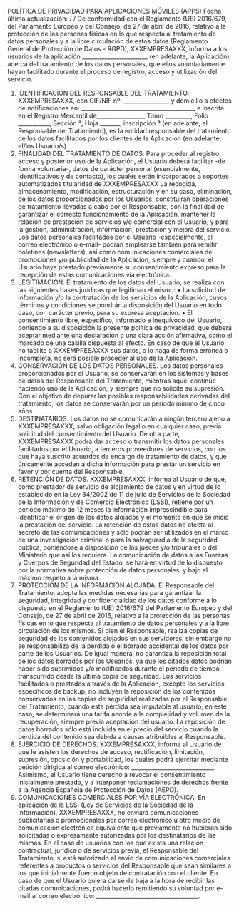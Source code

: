 POLÍTICA DE PRIVACIDAD PARA APLICACIONES MÓVILES (APPS)
Fecha última actualización: / /
De conformidad con el Reglamento (UE) 2016/679, del Parlamento Europeo y del Consejo, de 27 de abril de 2016, relativo a
la protección de las personas físicas en lo que respecta al tratamiento de datos personales y a la libre circulación de estos
datos (Reglamento General de Protección de Datos - RGPD), XXXEMPRESAXXX, informa a los usuarios de la
aplicación _______________________ (en adelante, la Aplicación), acerca del tratamiento de los datos personales, que ellos
voluntariamente hayan facilitado durante el proceso de registro, acceso y utilización del servicio.
1. IDENTIFICACIÓN DEL RESPONSABLE DEL TRATAMIENTO.
XXXEMPRESAXXX, con CIF/NIF nº: ________________ y domicilio a efectos de notificaciones en:
________________________________________ e inscrita en el Registro Mercantil de_________________ Tomo _________,
Folio ___________, Sección ª, Hoja _______, inscripción ª (en adelante, el Responsable del Tratamiento), es la entidad
responsable del tratamiento de los datos facilitados por los clientes de la Aplicación (en adelante, el/los Usuario/s).
2. FINALIDAD DEL TRATAMIENTO DE DATOS.
Para proceder al registro, acceso y posterior uso de la Aplicación, el Usuario deberá facilitar -de forma voluntaria-, datos de
carácter personal (esencialmente, identificativos y de contacto), los cuales serán incorporados a soportes automatizados
titularidad de XXXEMPRESAXXX
La recogida, almacenamiento, modificación, estructuración y en su caso, eliminación, de los datos proporcionados por los
Usuarios, constituirán operaciones de tratamiento llevadas a cabo por el Responsable, con la finalidad de garantizar el
correcto funcionamiento de la Aplicación, mantener la relación de prestación de servicios y/o comercial con el Usuario, y
para la gestión, administración, información, prestación y mejora del servicio.
Los datos personales facilitados por el Usuario -especialmente, el correo electrónico o e-mail- podrán emplearse también
para remitir boletines (newsletters), así como comunicaciones comerciales de promociones y/o publicidad de la Aplicación,
siempre y cuando, el Usuario haya prestado previamente su consentimiento expreso para la recepción de estas
comunicaciones vía electrónica. 
3. LEGITIMACIÓN.
El tratamiento de los datos del Usuario, se realiza con las siguientes bases jurídicas que legitiman el mismo:
• La solicitud de información y/o la contratación de los servicios de la Aplicación, cuyos términos y condiciones se
pondrán a disposición del Usuario en todo caso, con carácter previo, para su expresa aceptación.
• El consentimiento libre, específico, informado e inequívoco del Usuario, poniendo a su disposición la presente política
de privacidad, que deberá aceptar mediante una declaración o una clara acción afirmativa, como el marcado de una
casilla dispuesta al efecto.
En caso de que el Usuario no facilite a XXXEMPRESAXXX sus datos, o lo haga de forma errónea o incompleta, no será posible
proceder al uso de la Aplicación.
4. CONSERVACIÓN DE LOS DATOS PERSONALES.
Los datos personales proporcionados por el Usuario, se conservarán en los sistemas y bases de datos del Responsable del
Tratamiento, mientras aquél continúe haciendo uso de la Aplicación, y siempre que no solicite su supresión.
Con el objetivo de depurar las posibles responsabilidades derivadas del tratamiento, los datos se conservarán por un período
mínimo de cinco años.
5. DESTINATARIOS.
Los datos no se comunicarán a ningún tercero ajeno a XXXEMPRESAXXX, salvo obligación legal o en cualquier caso, previa
solicitud del consentimiento del Usuario.
De otra parte, XXXEMPRESAXXX podrá dar acceso o transmitir los datos personales facilitados por el Usuario, a terceros
proveedores de servicios, con los que haya suscrito acuerdos de encargo de tratamiento de datos, y que únicamente accedan
a dicha información para prestar un servicio en favor y por cuenta del Responsable. 
6. RETENCIÓN DE DATOS.
XXXEMPRESAXXX, informa al Usuario de que, como prestador de servicio de alojamiento de datos y en virtud de lo
establecido en la Ley 34/2002 de 11 de julio de Servicios de la Sociedad de la Información y de Comercio Electrónico (LSSI),
retiene por un período máximo de 12 meses la información imprescindible para identificar el origen de los datos alojados y el
momento en que se inició la prestación del servicio.
La retención de estos datos no afecta al secreto de las comunicaciones y sólo podrán ser utilizados en el marco de una
investigación criminal o para la salvaguardia de la seguridad pública, poniéndose a disposición de los jueces y/o tribunales o
del Ministerio que así los requiera.
La comunicación de datos a las Fuerzas y Cuerpos de Seguridad del Estado, se hará en virtud de lo dispuesto por la normativa
sobre protección de datos personales, y bajo el máximo respeto a la misma.
7. PROTECCIÓN DE LA INFORMACIÓN ALOJADA.
El Responsable del Tratamiento, adopta las medidas necesarias para garantizar la seguridad, integridad y confidencialidad de
los datos conforme a lo dispuesto en el Reglamento (UE) 2016/679 del Parlamento Europeo y del Consejo, de 27 de abril de
2016, relativo a la protección de las personas físicas en lo que respecta al tratamiento de datos personales y a la libre
circulación de los mismos.
Si bien el Responsable, realiza copias de seguridad de los contenidos alojados en sus servidores, sin embargo no se
responsabiliza de la pérdida o el borrado accidental de los datos por parte de los Usuarios. De igual manera, no garantiza la
reposición total de los datos borrados por los Usuarios, ya que los citados datos podrían haber sido suprimidos y/o
modificados durante el periodo de tiempo transcurrido desde la última copia de seguridad.
Los servicios facilitados o prestados a través de la Aplicación, excepto los servicios específicos de backup, no incluyen la
reposición de los contenidos conservados en las copias de seguridad realizadas por el Responsable del Tratamiento, cuando
esta pérdida sea imputable al usuario; en este caso, se determinará una tarifa acorde a la complejidad y volumen de la
recuperación, siempre previa aceptación del usuario. La reposición de datos borrados sólo está incluida en el precio del
servicio cuando la pérdida del contenido sea debida a causas atribuibles al Responsable.
8. EJERCICIO DE DERECHOS.
XXXEMPRESAXXX, informa al Usuario de que le asisten los derechos de acceso, rectificación, limitación, supresión, oposición
y portabilidad, los cuales podrá ejercitar mediante petición dirigida al correo electrónico: _____________________________
Asimismo, el Usuario tiene derecho a revocar el consentimiento inicialmente prestado, y a interponer reclamaciones de
derechos frente a la Agencia Española de Protección de Datos (AEPD). 
9. COMUNICACIONES COMERCIALES POR VÍA ELECTRÓNICA.
En aplicación de la LSSI (Ley de Servicios de la Sociedad de la Información), XXXEMPRESAXXX, no enviará comunicaciones
publicitarias o promocionales por correo electrónico u otro medio de comunicación electrónica equivalente que previamente
no hubieran sido solicitadas o expresamente autorizadas por los destinatarios de las mismas.
En el caso de usuarios con los que exista una relación contractual, jurídica o de servicios previa, el Responsable del
Tratamiento, sí está autorizado al envío de comunicaciones comerciales referentes a productos o servicios del Responsable
que sean similares a los que inicialmente fueron objeto de contratación con el cliente.
En caso de que el Usuario quiera darse de baja a la hora de recibir las citadas comunicaciones, podrá hacerlo remitiendo su
voluntad por e-mail al correo electrónico: ____________________________________. 
